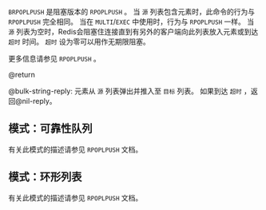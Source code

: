 `BRPOPLPUSH` 是阻塞版本的 `RPOPLPUSH` 。
当 `源` 列表包含元素时，此命令的行为与 `RPOPLPUSH` 完全相同。
当在 `MULTI`/`EXEC` 中使用时，行为与 `RPOPLPUSH` 一样。
当 `源` 列表为空时，Redis会阻塞住连接直到有另外的客户端向此列表放入元素或到达 `超时` 时间。
`超时` 设为零可以用作无期限阻塞。

更多信息请参见 `RPOPLPUSH` 。

@return

@bulk-string-reply: 元素从 `源` 列表弹出并推入至  `目标` 列表。
如果到达 `超时` ，返回@nil-reply。

## 模式：可靠性队列

有关此模式的描述请参见 `RPOPLPUSH` 文档。

## 模式：环形列表

有关此模式的描述请参见 `RPOPLPUSH` 文档。

